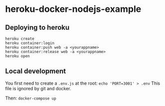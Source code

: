 # heroku-docker-nodejs-example

## Deploying to heroku

```
heroku create
heroku container:login
heroku container:push web -a <yourappname>
heroku container:release web -a <yourappname>
heroku open
```

## Local development

You first need to create a `.env.js` at the root:
`echo 'PORT=3001' > .env`
This file is ignored by git and docker.

Then:
`docker-compose up`
